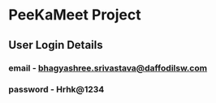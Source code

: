 # PeeKaMeet Project

## User Login Details

### email - bhagyashree.srivastava@daffodilsw.com

### password - Hrhk@1234